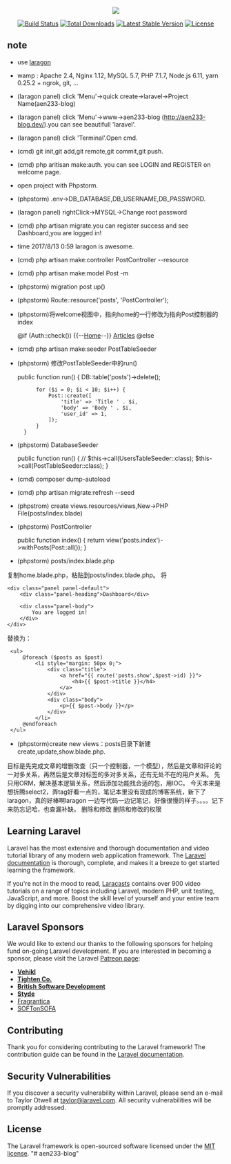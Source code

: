 <p align="center"><img src="https://laravel.com/assets/img/components/logo-laravel.svg"></p>

<p align="center">
<a href="https://travis-ci.org/laravel/framework"><img src="https://travis-ci.org/laravel/framework.svg" alt="Build Status"></a>
<a href="https://packagist.org/packages/laravel/framework"><img src="https://poser.pugx.org/laravel/framework/d/total.svg" alt="Total Downloads"></a>
<a href="https://packagist.org/packages/laravel/framework"><img src="https://poser.pugx.org/laravel/framework/v/stable.svg" alt="Latest Stable Version"></a>
<a href="https://packagist.org/packages/laravel/framework"><img src="https://poser.pugx.org/laravel/framework/license.svg" alt="License"></a>
</p>

## note

- use [laragon](https://forum.laragon.org/topic/473/download-laragon)
- wamp : Apache 2.4, Nginx 1.12, MySQL 5.7, PHP 7.1.7, Node.js 6.11, yarn 0.25.2 + ngrok, git, ...
- (laragon panel) click 'Menu'→quick create→laravel→Project Name(aen233-blog)
- (laragon panel) click 'Menu'→www->aen233-blog (http://aen233-blog.dev/).you can see beautifull 'laravel'.
- (laragon panel) click 'Terminal'.Open cmd.
- (cmd) git init,git add,git remote,git commit,git push.
- (cmd) php aritisan make:auth. you can see LOGIN and REGISTER on welcome page.
- open project with Phpstorm.
- (phpstorm) .env→DB_DATABASE,DB_USERNAME,DB_PASSWORD.
- (laragon panel) rightClick→MYSQL→Change root password
- (cmd) php artisan migrate.you can register success and see Dashboard,you are logged in!
- time 2017/8/13 0:59  laragon is awesome.
- (cmd) php artisan make:controller PostController --resource
- (cmd) php artisan make:model Post -m
- (phpstorm) migration post up()
- (phpstorm) Route::resource('posts', 'PostController');

- (phpstorm)将welcome视图中，指向home的一行修改为指向Post控制器的index


     @if (Auth::check())
         {{--<a href="{{ url('/home') }}">Home</a>--}}
         <a href="{{ route('posts.index') }}">Articles</a>
     @else
               
- (cmd) php artisan make:seeder PostTableSeeder
- (phpstorm) 修改PostTableSeeder中的run()


    public function run()
        {
            DB::table('posts')->delete();
            
            for ($i = 0; $i < 10; $i++) {
                Post::create([
                    'title' => 'Title ' . $i,
                    'body' => 'Body ' . $i,
                    'user_id' => 1,
                ]);
            }
        }

- (phpstorm) DatabaseSeeder


    public function run()
        {
            // $this->call(UsersTableSeeder::class);
             $this->call(PostTableSeeder::class);
        }

- (cmd) composer dump-autoload
- (cmd) php artisan migrate:refresh --seed 
- (phpstrom) create views.resources/views,New→PHP File(posts/index.blade)
- (phpstorm) PostController


     public function index()
        {
            return view('posts.index')->withPosts(Post::all());
        }
- (phpstorm) posts/index.blade.php
     
复制home.blade.php，粘贴到posts/index.blade.php。
将

    <div class="panel panel-default">
        <div class="panel-heading">Dashboard</div>
    
        <div class="panel-body">
            You are logged in!
        </div>
    </div>
  
替换为：

     <ul>
         @foreach ($posts as $post)
             <li style="margin: 50px 0;">
                 <div class="title">
                     <a href="{{ route('posts.show',$post->id) }}">
                         <h4>{{ $post->title }}</h4>
                     </a>
                 </div>
                 <div class="body">
                     <p>{{ $post->body }}</p>
                 </div>
             </li>
         @endforeach
     </ul>
                
- (phpstorm)create new views：posts目录下新建create,update,show.blade.php.

目标是先完成文章的增删改查（只一个控制器，一个模型），然后是文章和评论的一对多关系，再然后是文章对标签的多对多关系，还有无处不在的用户关系。
先只用ORM，解决基本逻辑关系，然后添加功能找合适的包，用IOC。
今天本来是想折腾select2，弄tag好看一点的，笔记本里没有现成的博客系统，新下了laragon，真的好棒啊laragon
一边写代码一边记笔记，好像很慢的样子。。。。记下来防忘记哈，也查漏补缺。
删除和修改
删除和修改的权限



## Learning Laravel

Laravel has the most extensive and thorough documentation and video tutorial library of any modern web application framework. The [Laravel documentation](https://laravel.com/docs) is thorough, complete, and makes it a breeze to get started learning the framework.

If you're not in the mood to read, [Laracasts](https://laracasts.com) contains over 900 video tutorials on a range of topics including Laravel, modern PHP, unit testing, JavaScript, and more. Boost the skill level of yourself and your entire team by digging into our comprehensive video library.

## Laravel Sponsors

We would like to extend our thanks to the following sponsors for helping fund on-going Laravel development. If you are interested in becoming a sponsor, please visit the Laravel [Patreon page](http://patreon.com/taylorotwell):

- **[Vehikl](http://vehikl.com)**
- **[Tighten Co.](https://tighten.co)**
- **[British Software Development](https://www.britishsoftware.co)**
- **[Styde](https://styde.net)**
- [Fragrantica](https://www.fragrantica.com)
- [SOFTonSOFA](https://softonsofa.com/)

## Contributing

Thank you for considering contributing to the Laravel framework! The contribution guide can be found in the [Laravel documentation](http://laravel.com/docs/contributions).

## Security Vulnerabilities

If you discover a security vulnerability within Laravel, please send an e-mail to Taylor Otwell at taylor@laravel.com. All security vulnerabilities will be promptly addressed.

## License

The Laravel framework is open-sourced software licensed under the [MIT license](http://opensource.org/licenses/MIT).
"# aen233-blog" 
